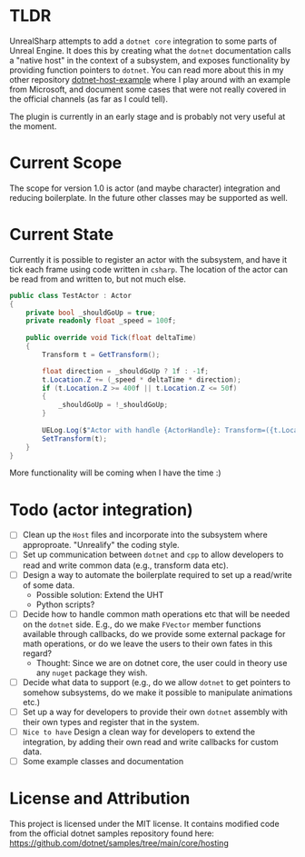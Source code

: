 # TLDR

UnrealSharp attempts to add a `dotnet core` integration to some parts of Unreal Engine. It does this by creating what the `dotnet` documentation calls a "native host" in the context of a subsystem, and exposes functionality by providing function pointers to `dotnet`. You can read more about this in my other repository [dotnet-host-example](https://github.com/lambda-snail/dotnet-host-example) where I play around with an example from Microsoft, and document some cases that were not really covered in the official channels (as far as I could tell).

The plugin is currently in an early stage and is probably not very useful at the moment.

# Current Scope

The scope for version 1.0 is actor (and maybe character) integration and reducing boilerplate. In the future other classes may be supported as well.

# Current State

Currently it is possible to register an actor with the subsystem, and have it tick each frame using code written in `csharp`. The location of the actor can be read from and written to, but not much else.

```csharp
public class TestActor : Actor
{
    private bool _shouldGoUp = true;
    private readonly float _speed = 100f;
    
    public override void Tick(float deltaTime)
    {
        Transform t = GetTransform();

        float direction = _shouldGoUp ? 1f : -1f;
        t.Location.Z += (_speed * deltaTime * direction);
        if (t.Location.Z >= 400f || t.Location.Z <= 50f)
        {
            _shouldGoUp = !_shouldGoUp;
        }
        
        UELog.Log($"Actor with handle {ActorHandle}: Transform=({t.Location.X},{t.Location.Y},{t.Location.Z})");
        SetTransform(t);
    }
}
```

More functionality will be coming when I have the time :)

# Todo (actor integration)

- [ ] Clean up the `Host` files and incorporate into the subsystem where approproate. "Unrealify" the coding style.
- [ ] Set up communication between `dotnet` and `cpp` to allow developers to read and write common data (e.g., transform data etc).
- [ ] Design a way to automate the boilerplate required to set up a read/write of some data.
    - Possible solution: Extend the UHT
    - Python scripts?
- [ ] Decide how to handle common math operations etc that will be needed on the `dotnet` side. E.g., do we make `FVector` member functions available through callbacks, do we provide some external package for math operations, or do we leave the users to their own fates in this regard?
    - Thought: Since we are on dotnet core, the user could in theory use any `nuget` package they wish.
- [ ] Decide what data to support (e.g., do we allow `dotnet` to get pointers to somehow subsystems, do we make it possible to manipulate animations etc.)
- [ ] Set up a way for developers to provide their own `dotnet` assembly with their own types and register that in the system.
- [ ] `Nice to have` Design a clean way for developers to extend the integration, by adding their own read and write callbacks for custom data.
- [ ] Some example classes and documentation

# License and Attribution

This project is licensed under the MIT license. It contains modified code from the official dotnet samples repository found here: https://github.com/dotnet/samples/tree/main/core/hosting
